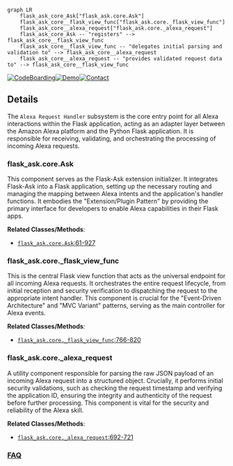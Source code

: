```mermaid
graph LR
    flask_ask_core_Ask["flask_ask.core.Ask"]
    flask_ask_core__flask_view_func["flask_ask.core._flask_view_func"]
    flask_ask_core__alexa_request["flask_ask.core._alexa_request"]
    flask_ask_core_Ask -- "registers" --> flask_ask_core__flask_view_func
    flask_ask_core__flask_view_func -- "delegates initial parsing and validation to" --> flask_ask_core__alexa_request
    flask_ask_core__alexa_request -- "provides validated request data to" --> flask_ask_core__flask_view_func
```

[![CodeBoarding](https://img.shields.io/badge/Generated%20by-CodeBoarding-9cf?style=flat-square)](https://github.com/CodeBoarding/GeneratedOnBoardings)[![Demo](https://img.shields.io/badge/Try%20our-Demo-blue?style=flat-square)](https://www.codeboarding.org/demo)[![Contact](https://img.shields.io/badge/Contact%20us%20-%20contact@codeboarding.org-lightgrey?style=flat-square)](mailto:contact@codeboarding.org)

## Details

The `Alexa Request Handler` subsystem is the core entry point for all Alexa interactions within the Flask application, acting as an adapter layer between the Amazon Alexa platform and the Python Flask application. It is responsible for receiving, validating, and orchestrating the processing of incoming Alexa requests.

### flask_ask.core.Ask
This component serves as the Flask-Ask extension initializer. It integrates Flask-Ask into a Flask application, setting up the necessary routing and managing the mapping between Alexa intents and the application's handler functions. It embodies the "Extension/Plugin Pattern" by providing the primary interface for developers to enable Alexa capabilities in their Flask apps.


**Related Classes/Methods**:

- <a href="https://github.com/johnwheeler/flask-ask/blob/master/flask_ask/core.py#L61-L927" target="_blank" rel="noopener noreferrer">`flask_ask.core.Ask`:61-927</a>


### flask_ask.core._flask_view_func
This is the central Flask view function that acts as the universal endpoint for all incoming Alexa requests. It orchestrates the entire request lifecycle, from initial reception and security verification to dispatching the request to the appropriate intent handler. This component is crucial for the "Event-Driven Architecture" and "MVC Variant" patterns, serving as the main controller for Alexa events.


**Related Classes/Methods**:

- <a href="https://github.com/johnwheeler/flask-ask/blob/master/flask_ask/core.py#L766-L820" target="_blank" rel="noopener noreferrer">`flask_ask.core._flask_view_func`:766-820</a>


### flask_ask.core._alexa_request
A utility component responsible for parsing the raw JSON payload of an incoming Alexa request into a structured object. Crucially, it performs initial security validations, such as checking the request timestamp and verifying the application ID, ensuring the integrity and authenticity of the request before further processing. This component is vital for the security and reliability of the Alexa skill.


**Related Classes/Methods**:

- <a href="https://github.com/johnwheeler/flask-ask/blob/master/flask_ask/core.py#L692-L721" target="_blank" rel="noopener noreferrer">`flask_ask.core._alexa_request`:692-721</a>




### [FAQ](https://github.com/CodeBoarding/GeneratedOnBoardings/tree/main?tab=readme-ov-file#faq)